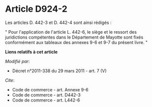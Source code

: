 # Article D924-2

Les articles D. 442-3 et D. 442-4 sont ainsi rédigés : 

" Pour l'application de l'article L. 442-6, le siège et le ressort des juridictions compétentes dans le Département de
Mayotte sont fixés conformément aux tableaux des annexes 9-6 et 9-7 du présent livre. "

**Liens relatifs à cet article**

_Modifié par_:

  - Décret n°2011-338 du 29 mars 2011 - art. 7 (V)

_Cite_:

  - Code de commerce - art. Annexe 9-6
  - Code de commerce - art. D442-3
  - Code de commerce - art. L442-6
